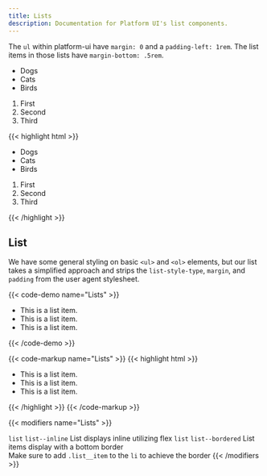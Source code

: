 ```yaml
---
title: Lists
description: Documentation for Platform UI's list components.
---
```

The `ul` within platform-ui have `margin: 0` and a `padding-left: 1rem`. The list items in those lists have `margin-bottom: .5rem`.

<ul>
  <li>Dogs</li>
  <li>Cats</li>
  <li>Birds</li>
</ul>
<div class="my-3"></div>
<ol>
  <li>First</li>
  <li>Second</li>
  <li>Third</li>
</ol>

<div class="mt-3 mb-4">
{{< highlight html >}}
<!-- Unordered List -->
<ul>
  <li>Dogs</li>
  <li>Cats</li>
  <li>Birds</li>
</ul>

<!-- Ordered List -->
<ol>
  <li>First</li>
  <li>Second</li>
  <li>Third</li>
</ol>
{{< /highlight >}}
</div>


## List

We have some general styling on basic `<ul>` and `<ol>` elements, but our list takes a simplified approach and strips the `list-style-type`, `margin`, and `padding` from the user agent stylesheet.

{{< code-demo name="Lists" >}}
<ul class="list">
  <li>This is a list item.</li>
  <li>This is a list item.</li>
  <li>This is a list item.</li>
</ul>
{{< /code-demo >}}

{{< code-markup name="Lists" >}}
{{< highlight html >}}
<ul class="list">
   <li>This is a list item.</li>
   <li>This is a list item.</li>
   <li>This is a list item.</li>
 </ul>
{{< /highlight >}}
{{< /code-markup >}}

{{< modifiers name="Lists"  >}}
<tr>
  <td data-label="Base">
    <code>list</code>
  </td>
  <td data-label="Modifier">
    <code>list--inline</code>
  </td>
  <td data-label="Secondary Modifier">
    <i class="pi-ban" aria-hidden="true"></i>
  </td>
  <td data-label="Data Attribute">
    <i class="pi-ban" aria-hidden="true"></i>
  </td>
  <td data-label="Behavior">
    List displays inline utilizing flex
  </td>
</tr>
<tr>
  <td data-label="Base">
    <code>list</code>
  </td>
  <td data-label="Modifier">
    <code>list--bordered</code>
  </td>
  <td data-label="Secondary Modifier">
    <i class="pi-ban" aria-hidden="true"></i>
  </td>
  <td data-label="Data Attribute">
    <i class="pi-ban" aria-hidden="true"></i>
  </td>
  <td data-label="Behavior">
    List items display with a bottom border<br>
    Make sure to add <code>.list__item</code> to the <code>li</code> to achieve the border
  </td>
</tr>
{{< /modifiers >}}